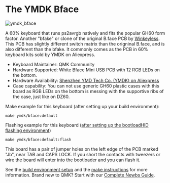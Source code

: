 # The YMDK Bface

![ymdk_bface](https://i.imgur.com/qhFxN0g.jpg)

A 60% keyboard that runs ps2avrgb natively and fits the popular GH60 form factor. Another "bfake" or clone of the original B.face PCB by [Winkeyless](https://winkeyless.kr/product/b-face-x2-pcb/). This PCB has slightly different switch matrix than the origninal B.face, and is also different than the bfake. It commonly comes as the PCB in 60% keyboard kits sold by YMDK on Aliexpress.

* Keyboard Maintainer: QMK Community
* Hardware Supported: White Bface Mini USB PCB with 12 RGB LEDs on the bottom.
* Hardware Availability: [Shenzhen YMD Tech Co. (YMDK) on Aliexpress](https://www.aliexpress.com/item/32799437588.html)
* Case capability: You can not use generic GH60 plastic cases with this board as RGB LEDs on the bottom is messing with the supportive ribs of the case, just like on DZ60.

Make example for this keyboard (after setting up your build environment):

    make ymdk/bface:default

Flashing example for this keyboard ([after setting up the bootloadHID flashing environment](https://docs.qmk.fm/#/flashing_bootloadhid))

    make ymdk/bface:default:flash

This board has a pair of jumper holes on the left edge of the PCB marked "Jb", near TAB and CAPS LOCK. If you short the contacts with tweezers or wire the board will enter into the bootloader and you can flash it.

See the [build environment setup](https://docs.qmk.fm/#/getting_started_build_tools) and the [make instructions](https://docs.qmk.fm/#/getting_started_make_guide) for more information. Brand new to QMK? Start with our [Complete Newbs Guide](https://docs.qmk.fm/#/newbs).
